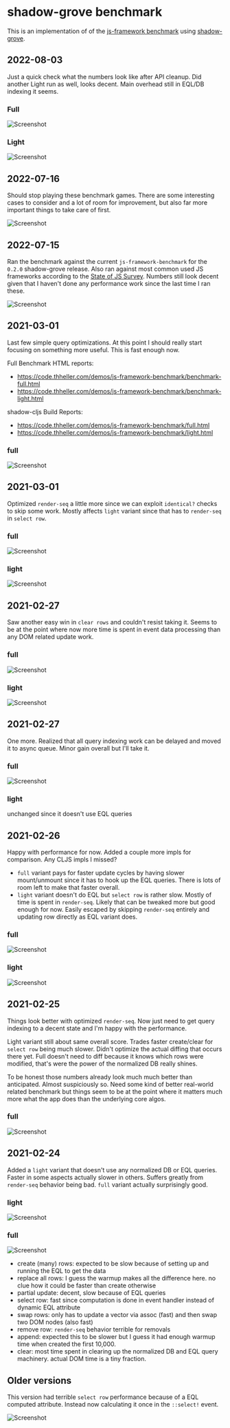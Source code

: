 # shadow-grove benchmark

This is an implementation of of the [js-framework benchmark](https://github.com/krausest/js-framework-benchmark) using [shadow-grove](https://github.com/thheller/shadow-experiments).


## 2022-08-03

Just a quick check what the numbers look like after API cleanup. Did another Light run as well, looks decent. Main overhead still in EQL/DB indexing it seems.

### Full

![Screenshot](2022-08-03--23-00.png)

### Light

![Screenshot](2022-08-03--23-08.png)



## 2022-07-16

Should stop playing these benchmark games. There are some interesting cases to consider and a lot of room for improvement, but also far more important things to take care of first.

![Screenshot](2022-07-16--18-31.png)


## 2022-07-15

Ran the benchmark against the current `js-framework-benchmark` for the `0.2.0` shadow-grove release. Also ran against most common used JS frameworks according to the [State of JS Survey](https://2021.stateofjs.com/en-US/libraries/front-end-frameworks). Numbers still look decent given that I haven't done any performance work since the last time I ran these. 

![Screenshot](2022-07-15--18-44.png)

## 2021-03-01

Last few simple query optimizations. At this point I should really start focusing on something more useful. This is fast enough now.

Full Benchmark HTML reports:
- https://code.thheller.com/demos/js-framework-benchmark/benchmark-full.html
- https://code.thheller.com/demos/js-framework-benchmark/benchmark-light.html

shadow-cljs Build Reports:
- https://code.thheller.com/demos/js-framework-benchmark/full.html
- https://code.thheller.com/demos/js-framework-benchmark/light.html

### full

![Screenshot](2021-03-01--15-41.png)

## 2021-03-01

Optimized `render-seq` a little more since we can exploit `identical?` checks to skip some work. Mostly affects `light` variant since that has to `render-seq` in `select row`.

### full

![Screenshot](2021-03-01--11-19.png)

### light

![Screenshot](2021-03-01--11-18.png)


## 2021-02-27

Saw another easy win in `clear rows` and couldn't resist taking it. Seems to be at the point where now more time is spent in event data processing than any DOM related update work.

### full

![Screenshot](2021-02-27--14-17.png)

### light

![Screenshot](2021-02-27--14-10.png)


## 2021-02-27

One more. Realized that all query indexing work can be delayed and moved it to async queue. Minor gain overall but I'll take it.

### full

![Screenshot](2021-02-27--11-51.png)

### light

unchanged since it doesn't use EQL queries

## 2021-02-26

Happy with performance for now. Added a couple more impls for comparison. Any CLJS impls I missed?

- `full` variant pays for faster update cycles by having slower mount/unmount since it has to hook up the EQL queries. There is lots of room left to make that faster overall.
- `light` variant doesn't do EQL but `select row` is rather slow. Mostly of time is spent in `render-seq`. Likely that can be tweaked more but good enough for now. Easily escaped by skipping `render-seq` entirely and updating row directly as EQL variant does.

### full

![Screenshot](2021-02-26--17-25.png)

### light

![Screenshot](2021-02-26--17-19.png)

## 2021-02-25

Things look better with optimized `render-seq`. Now just need to get query indexing to a decent state and I'm happy with the performance.

Light variant still about same overall score. Trades faster create/clear for `select row` being much slower. Didn't optimize the actual diffing that occurs there yet. Full doesn't need to diff because it knows which rows were modified, that's were the power of the normalized DB really shines.

To be honest those numbers already look much much better than anticipated. Almost suspiciously so. Need some kind of better real-world related benchmark but things seem to be at the point where it matters much more what the app does than the underlying core algos.

### full

![Screenshot](2021-02-25--14-07.png)


## 2021-02-24

Added a `light` variant that doesn't use any normalized DB or EQL queries. Faster in some aspects actually slower in others. Suffers greatly from `render-seq` behavior being bad. `full` variant actually surprisingly good.

### light
![Screenshot](2021-02-24--14-11.png)

### full
![Screenshot](2021-02-23--10-48.png)


- create (many) rows: expected to be slow because of setting up and running the EQL to get the data
- replace all rows: I guess the warmup makes all the difference here. no clue how it could be faster than create otherwise
- partial update: decent, slow because of EQL queries 
- select row: fast since computation is done in event handler instead of dynamic EQL attribute
- swap rows: only has to update a vector via assoc (fast) and then swap two DOM nodes (also fast)
- remove row: `render-seq` behavior terrible for removals
- append: expected this to be slower but I guess it had enough warmup time when created the first 10,000.
- clear: most time spent in clearing up the normalized DB and EQL query machinery. actual DOM time is a tiny fraction.

## Older versions


This version had terrible `select row` performance because of a EQL computed attribute. Instead now calculating it once in the `::select!` event.

![Screenshot](2021-02-22--12-15.png)
